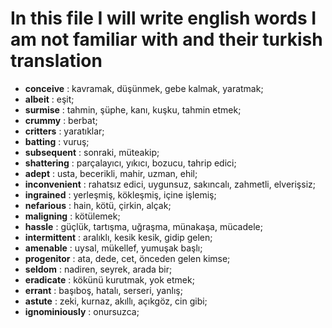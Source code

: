 # In this file I will write english words I am not familiar with and their turkish translation

- **conceive** : kavramak, düşünmek, gebe kalmak, yaratmak;
- **albeit** : eşit;
- **surmise** : tahmin, şüphe, kanı, kuşku, tahmin etmek;
- **crummy** : berbat;
- **critters** : yaratıklar;
- **batting** : vuruş;
- **subsequent** : sonraki, müteakip;
- **shattering** : parçalayıcı, yıkıcı, bozucu, tahrip edici;
- **adept** : usta, becerikli, mahir, uzman, ehil;
- **inconvenient** : rahatsız edici, uygunsuz, sakıncalı, zahmetli, elverişsiz;
- **ingrained** : yerleşmiş, kökleşmiş, içine işlemiş;
- **nefarious** : hain, kötü, çirkin, alçak;
- **maligning** : kötülemek;
- **hassle** : güçlük, tartışma, uğraşma, münakaşa, mücadele;
- **intermittent** : aralıklı, kesik kesik, gidip gelen;
- **amenable** : uysal, mükellef, yumuşak başlı;
- **progenitor** : ata, dede, cet, önceden gelen kimse;
- **seldom** : nadiren, seyrek, arada bir;
- **eradicate** : kökünü kurutmak, yok etmek;
- **errant** : başıboş, hatalı, serseri, yanlış;
- **astute** : zeki, kurnaz, akıllı, açıkgöz, cin gibi;
- **ignominiously** : onursuzca;